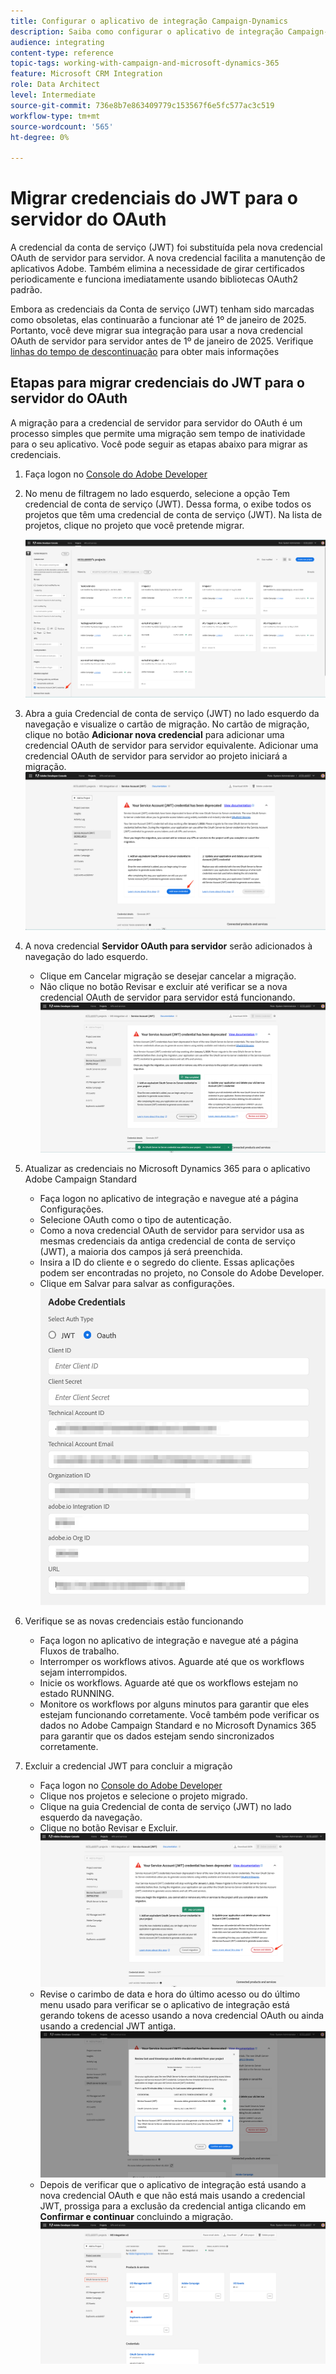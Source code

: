 ```yaml
---
title: Configurar o aplicativo de integração Campaign-Dynamics
description: Saiba como configurar o aplicativo de integração Campaign-Dynamics
audience: integrating
content-type: reference
topic-tags: working-with-campaign-and-microsoft-dynamics-365
feature: Microsoft CRM Integration
role: Data Architect
level: Intermediate
source-git-commit: 736e8b7e863409779c153567f6e5fc577ac3c519
workflow-type: tm+mt
source-wordcount: '565'
ht-degree: 0%

---
```


# Migrar credenciais do JWT para o servidor do OAuth

A credencial da conta de serviço (JWT) foi substituída pela nova credencial OAuth de servidor para servidor. A nova credencial facilita a manutenção de aplicativos Adobe. Também elimina a necessidade de girar certificados periodicamente e funciona imediatamente usando bibliotecas OAuth2 padrão.

Embora as credenciais da Conta de serviço (JWT) tenham sido marcadas como obsoletas, elas continuarão a funcionar até 1º de janeiro de 2025. Portanto, você deve migrar sua integração para usar a nova credencial OAuth de servidor para servidor antes de 1º de janeiro de 2025. Verifique [linhas do tempo de descontinuação](https://developer.adobe.com/developer-console/docs/guides/authentication/ServerToServerAuthentication/migration/#deperecation-timelines) para obter mais informações

## Etapas para migrar credenciais do JWT para o servidor do OAuth

A migração para a credencial de servidor para servidor do OAuth é um processo simples que permite uma migração sem tempo de inatividade para o seu aplicativo. Você pode seguir as etapas abaixo para migrar as credenciais.

1. Faça logon no [Console do Adobe Developer](https://developer.adobe.com/console)
2. No menu de filtragem no lado esquerdo, selecione a opção Tem credencial de conta de serviço (JWT). Dessa forma, o exibe todos os projetos que têm uma credencial de conta de serviço (JWT). Na lista de projetos, clique no projeto que você pretende migrar.

   ![](assets/JwtToOAuthMigration1.png)

3. Abra a guia Credencial de conta de serviço (JWT) no lado esquerdo da navegação e visualize o cartão de migração. No cartão de migração, clique no botão **Adicionar nova credencial** para adicionar uma credencial OAuth de servidor para servidor equivalente. Adicionar uma credencial OAuth de servidor para servidor ao projeto iniciará a migração.
   ![](assets/JwtToOAuthMigration2.png)
4. A nova credencial **Servidor OAuth para servidor** serão adicionados à navegação do lado esquerdo.
   * Clique em Cancelar migração se desejar cancelar a migração.
   * Não clique no botão Revisar e excluir até verificar se a nova credencial OAuth de servidor para servidor está funcionando.
     ![](assets/JwtToOAuthMigration3.png)

5. Atualizar as credenciais no Microsoft Dynamics 365 para o aplicativo Adobe Campaign Standard
   * Faça logon no aplicativo de integração e navegue até a página Configurações.
   * Selecione OAuth como o tipo de autenticação.
   * Como a nova credencial OAuth de servidor para servidor usa as mesmas credenciais da antiga credencial de conta de serviço (JWT), a maioria dos campos já será preenchida.
   * Insira a ID do cliente e o segredo do cliente. Essas aplicações podem ser encontradas no projeto, no Console do Adobe Developer.
   * Clique em Salvar para salvar as configurações.
     ![](assets/JwtToOAuthMigration4.png)

6. Verifique se as novas credenciais estão funcionando
   * Faça logon no aplicativo de integração e navegue até a página Fluxos de trabalho.
   * Interromper os workflows ativos. Aguarde até que os workflows sejam interrompidos.
   * Inicie os workflows. Aguarde até que os workflows estejam no estado RUNNING.
   * Monitore os workflows por alguns minutos para garantir que eles estejam funcionando corretamente. Você também pode verificar os dados no Adobe Campaign Standard e no Microsoft Dynamics 365 para garantir que os dados estejam sendo sincronizados corretamente.

7. Excluir a credencial JWT para concluir a migração
   * Faça logon no [Console do Adobe Developer](https://developer.adobe.com/console)
   * Clique nos projetos e selecione o projeto migrado.
   * Clique na guia Credencial de conta de serviço (JWT) no lado esquerdo da navegação.
   * Clique no botão Revisar e Excluir.
     ![](assets/JwtToOAuthMigration5.png)
   * Revise o carimbo de data e hora do último acesso ou do último menu usado para verificar se o aplicativo de integração está gerando tokens de acesso usando a nova credencial OAuth ou ainda usando a credencial JWT antiga.
     ![](assets/JwtToOAuthMigration6.png)
   * Depois de verificar que o aplicativo de integração está usando a nova credencial OAuth e que não está mais usando a credencial JWT, prossiga para a exclusão da credencial antiga clicando em **Confirmar e continuar** concluindo a migração.
     ![](assets/JwtToOAuthMigration7.png)
